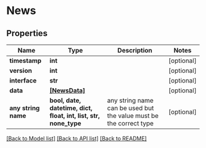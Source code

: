 # News


## Properties
Name | Type | Description | Notes
------------ | ------------- | ------------- | -------------
**timestamp** | **int** |  | [optional] 
**version** | **int** |  | [optional] 
**interface** | **str** |  | [optional] 
**data** | [**[NewsData]**](NewsData.md) |  | [optional] 
**any string name** | **bool, date, datetime, dict, float, int, list, str, none_type** | any string name can be used but the value must be the correct type | [optional]

[[Back to Model list]](../README.md#documentation-for-models) [[Back to API list]](../README.md#documentation-for-api-endpoints) [[Back to README]](../README.md)


